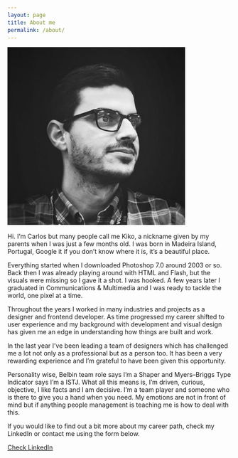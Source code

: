 ```yaml
---
layout: page
title: About me
permalink: /about/
---
```

<div class="profile-picture">
  <img src="/images/profile.jpg" alt="Carlos portrait">
</div>
<p>Hi. I’m Carlos but many people call me Kiko, a nickname given by my parents when I was just a few months old. I was born in Madeira Island, Portugal, Google it if you don’t know where it is, it’s a beautiful place.
</p>
<p>Everything started when I downloaded Photoshop 7.0 around 2003 or so. Back then I was already playing around with HTML and Flash, but the visuals were missing so I gave it a shot. I was hooked. A few years later I graduated in Communications & Multimedia and I was ready to tackle the world, one pixel at a time.
</p>
<p>Throughout the years I worked in many industries and projects as a designer and frontend developer. As time progressed my career shifted to user experience and my background with development and visual design has given me an edge in understanding how things are built and work.
</p>
<p>In the last year I’ve been leading a team of designers which has challenged me a lot not only as a professional but as a person too. It has been a very rewarding experience and I’m grateful to have been given this opportunity.
</p>
<p>Personality wise, Belbin team role says I’m a Shaper and Myers–Briggs Type Indicator says I’m a ISTJ. What all this means is, I’m driven, curious, objective, I like facts and I am decisive. I’m a team player and someone who is there to give you a hand when you need. My emotions are not in front of mind but if anything people management is teaching me is how to deal with this.
</p>
<p>If you would like to find out a bit more about my career path, check my LinkedIn or contact me using the form below.
</p>
<p><a class="button color-change" href="https://www.linkedin.com/in/carlosjgsousa">Check LinkedIn</a></p>
